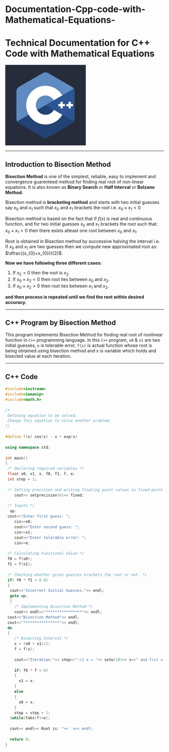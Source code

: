# Documentation-Cpp-code-with-Mathematical-Equations-

<style TYPE="text/css">
code.has-jax {font: inherit; font-size: 100%; background: inherit; border: inherit;}
</style>
<script type="text/x-mathjax-config">
MathJax.Hub.Config({
    tex2jax: {
        inlineMath: [['$','$'], ['\\(','\\)']],
        skipTags: ['script', 'noscript', 'style', 'textarea', 'pre'] // removed 'code' entry
    }
});
MathJax.Hub.Queue(function() {
    var all = MathJax.Hub.getAllJax(), i;
    for(i = 0; i < all.length; i += 1) {
        all[i].SourceElement().parentNode.className += ' has-jax';
    }
});
</script>
<script type="text/javascript" src="https://cdnjs.cloudflare.com/ajax/libs/mathjax/2.7.4/MathJax.js?config=TeX-AMS_HTML-full"></script>

# Technical Documentation for C++ Code with Mathematical Equations

![](CppLogo.jpg)

---

## Introduction to Bisection Method

**Bisection Method** is one of the simplest, reliable, easy to implement and convergence guarenteed method for finding real root of non-linear equations. It is also known as **Binary Search** or **Half Interval** or **Bolzano Method**.

Bisection method is **bracketing method** and starts with two initial guesses say $x_{0}$ and $x_{1}$ such that $x_{0}$ and $x_{1}$ brackets the root i.e. $x_{0} \times x_{1} < 0$

Bisection method is based on the fact that if $f(x)$ is real and continuous function, and for two initial guesses $x_{0}$ and $x_{1}$ brackets the root such that: $x_{0} \times x_{1} < 0$ then there exists atleast one root between $x_{0}$ and $x_{1}$.

Root is obtained in Bisection method by successive halving the interval i.e. If $x_{0}$ and $x_{1}$ are two guesses then we compute new approximated root as:
$\dfrac{(x_{0}+x_{0})}{2}$.

**Now we have following three different cases:**

1. If $x_{2} = 0$ then the root is $x_{2}$.
2. If $x_{0} \times x_{2} < 0$ then root lies between $x_{0}$ and $x_{2}$.
3. If $x_{0} \times x_{2} > 0$ then root lies between $x_{1}$ and $x_{2}$.

**and then process is repeated until we find the root within desired accuracy.**

---

## C++ Program by Bisection Method

This program implements Bisection Method for finding real root of nonlinear function in `C++` programming language.
In this `C++` program, `x0` & `x1` are two initial guesses, `e` is tolerable error, `f(x)` is actual function whose root is being obtained using bisection method and x is variable which holds and bisected value at each iteration.

---

## C++ Code

```c++
#include<iostream>
#include<iomanip>
#include<math.h>

/*
 Defining equation to be solved.
 Change this equation to solve another problem.
*/

#define f(x) cos(x) - x * exp(x)

using namespace std;

int main()
{
 /* Declaring required variables */
 float x0, x1, x, f0, f1, f, e;
 int step = 1;

 /* Setting precision and writing floating point values in fixed-point notation. */
    cout<< setprecision(6)<< fixed;

 /* Inputs */
  up:
 cout<<"Enter first guess: ";
    cin>>x0;
    cout<<"Enter second guess: ";
    cin>>x1;
    cout<<"Enter tolerable error: ";
    cin>>e;

 /* Calculating Functional Value */
 f0 = f(x0);
 f1 = f(x1);

 /* Checking whether given guesses brackets the root or not. */
 if( f0 * f1 > 0.0)
 {
  cout<<"Incorrect Initial Guesses."<< endl;
  goto up;
  }
    /* Implementing Bisection Method */
    cout<< endl<<"****************"<< endl;
 cout<<"Bisection Method"<< endl;
 cout<<"****************"<< endl;
 do 
 {
    /* Bisecting Interval */
    x = (x0 + x1)/2;
    f = f(x);

    cout<<"Iteration-"<< step<<":\t x = "<< setw(10)<< x<<" and f(x) = "<< setw(10)<< f(x)<< endl;

    if( f0 * f < 0)
    {
      x1 = x;
    }
    else
    {
      x0 = x;
    }
    step = step + 1;
  }while(fabs(f)>e);

  cout<< endl<< Root is: "<<  x<< endl;

  return 0;
}
```


